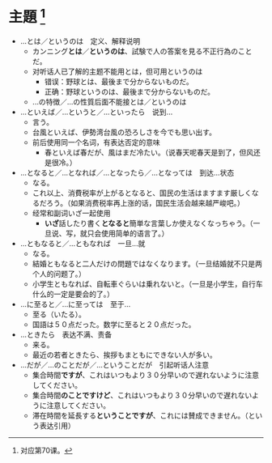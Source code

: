 # 主題 [^title]

- ...とは／というのは　定义、解释说明
  - カンニング**とは**／**というのは**、試験で人の答案を見る不正行為のことだ。
  - 对听话人已了解的主题不能用とは，但可用というのは
    - 错误：野球とは、最後まで分からないものだ。
    - 正确：野球というのは、最後まで分からないものだ。
  - ...の特徴／...の性質后面不能接とは／というのは
- ...といえば／...というと／...といったら　说到...
  - 言う。
  - 台風といえば、伊勢湾台風の恐ろしさを今でも思い出す。
  - 前后使用同一个名词，有表达否定的意味
    - 春といえば春だが、風はまだ冷たい。（说春天呢春天是到了，但风还是很冷。）
- ...となると／...となれば／...となったら／...となっては　到达...状态
  - なる。
  - これ以上、消費税率が上がるとなると、国民の生活はますます厳しくなるだろう。（如果消费税率再上涨的话，国民生活会越来越严峻吧。）
  - 经常和副词いざ一起使用
    - **いざ**話したり書く**となると**簡単な言葉しか使えなくなっちゃう。（一旦说、写，就只会使用简单的语言了。）
- ...ともなると／...ともなれば　一旦...就
  - なる。
  - 結婚ともなると二人だけの問題ではなくなります。（一旦结婚就不只是两个人的问题了。）
  - 小学生ともなれば、自転車ぐらいは乗れないと。（一旦是小学生，自行车什么的一定是要会的了。）
- ...に至ると／...に至っては　至于...
  - 至る（いたる）。
  - 国語は５０点だった。数学に至ると２０点だった。
- ...ときたら　表达不满、责备
  - 来る。
  - 最近の若者ときたら、挨拶もまともにできない人が多い。
- ...だが／...のことだが／...ということだが　引起听话人注意
  - 集合時間**ですが**、これはいつもより３０分早いので遅れないように注意してください。
  - 集合時間**のことですけど**、これはいつもより３０分早いので遅れないように注意してください。
  - 滞在時間を延長する**ということですが**、これには賛成できません。（という表达引用）


[^title]: 对应第70课。



